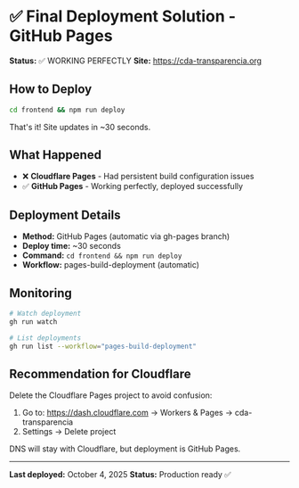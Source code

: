 # ✅ Final Deployment Solution - GitHub Pages

**Status:** ✅ WORKING PERFECTLY
**Site:** https://cda-transparencia.org

## How to Deploy

```bash
cd frontend && npm run deploy
```

That's it! Site updates in ~30 seconds.

## What Happened

- ❌ **Cloudflare Pages** - Had persistent build configuration issues
- ✅ **GitHub Pages** - Working perfectly, deployed successfully

## Deployment Details

- **Method:** GitHub Pages (automatic via gh-pages branch)
- **Deploy time:** ~30 seconds
- **Command:** `cd frontend && npm run deploy`
- **Workflow:** pages-build-deployment (automatic)

## Monitoring

```bash
# Watch deployment
gh run watch

# List deployments
gh run list --workflow="pages-build-deployment"
```

## Recommendation for Cloudflare

Delete the Cloudflare Pages project to avoid confusion:
1. Go to: https://dash.cloudflare.com → Workers & Pages → cda-transparencia
2. Settings → Delete project

DNS will stay with Cloudflare, but deployment is GitHub Pages.

---

**Last deployed:** October 4, 2025
**Status:** Production ready ✅
